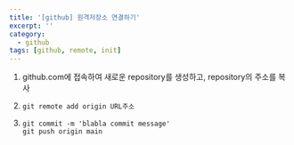 ```yaml
---
title: '[github] 원격저장소 연결하기'
excerpt: ''
category:
  - github
tags: [github, remote, init]
---
```


1. github.com에 접속하여 새로운 repository를 생성하고, repository의 주소를 복사

2. `git remote add origin URL주소`

3. ```
   git commit -m 'blabla commit message'
   git push origin main
   ```
